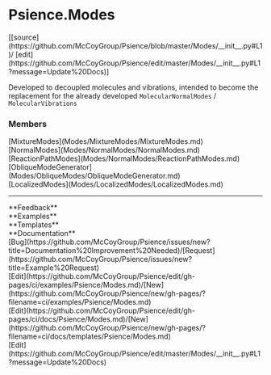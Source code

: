 # <a id="Psience.Modes">Psience.Modes</a> 
<div class="docs-source-link" markdown="1">
[[source](https://github.com/McCoyGroup/Psience/blob/master/Modes/__init__.py#L1)/
[edit](https://github.com/McCoyGroup/Psience/edit/master/Modes/__init__.py#L1?message=Update%20Docs)]
</div>
    
Developed to decoupled molecules and vibrations, intended to become the
replacement for the already developed `MolecularNormalModes` / `MolecularVibrations`

### Members
<div class="container alert alert-secondary bg-light">
  <div class="row">
   <div class="col" markdown="1">
[MixtureModes](Modes/MixtureModes/MixtureModes.md)   
</div>
   <div class="col" markdown="1">
[NormalModes](Modes/NormalModes/NormalModes.md)   
</div>
   <div class="col" markdown="1">
[ReactionPathModes](Modes/NormalModes/ReactionPathModes.md)   
</div>
</div>
  <div class="row">
   <div class="col" markdown="1">
[ObliqueModeGenerator](Modes/ObliqueModes/ObliqueModeGenerator.md)   
</div>
   <div class="col" markdown="1">
[LocalizedModes](Modes/LocalizedModes/LocalizedModes.md)   
</div>
   <div class="col" markdown="1">
   
</div>
</div>
</div>













---


<div markdown="1" class="text-secondary">
<div class="container">
  <div class="row">
   <div class="col" markdown="1">
**Feedback**   
</div>
   <div class="col" markdown="1">
**Examples**   
</div>
   <div class="col" markdown="1">
**Templates**   
</div>
   <div class="col" markdown="1">
**Documentation**   
</div>
   <div class="col" markdown="1">
   
</div>
   <div class="col" markdown="1">
   
</div>
   <div class="col" markdown="1">
   
</div>
</div>
  <div class="row">
   <div class="col" markdown="1">
[Bug](https://github.com/McCoyGroup/Psience/issues/new?title=Documentation%20Improvement%20Needed)/[Request](https://github.com/McCoyGroup/Psience/issues/new?title=Example%20Request)   
</div>
   <div class="col" markdown="1">
[Edit](https://github.com/McCoyGroup/Psience/edit/gh-pages/ci/examples/Psience/Modes.md)/[New](https://github.com/McCoyGroup/Psience/new/gh-pages/?filename=ci/examples/Psience/Modes.md)   
</div>
   <div class="col" markdown="1">
[Edit](https://github.com/McCoyGroup/Psience/edit/gh-pages/ci/docs/Psience/Modes.md)/[New](https://github.com/McCoyGroup/Psience/new/gh-pages/?filename=ci/docs/templates/Psience/Modes.md)   
</div>
   <div class="col" markdown="1">
[Edit](https://github.com/McCoyGroup/Psience/edit/master/Modes/__init__.py#L1?message=Update%20Docs)   
</div>
   <div class="col" markdown="1">
   
</div>
   <div class="col" markdown="1">
   
</div>
   <div class="col" markdown="1">
   
</div>
</div>
</div>
</div>